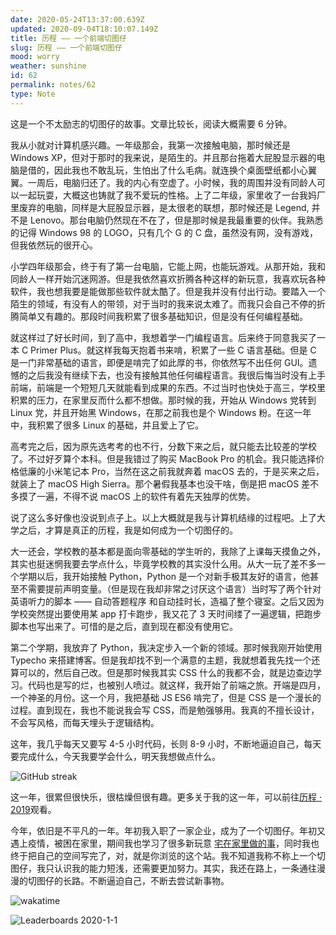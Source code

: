 ```yaml
---
date: 2020-05-24T13:37:00.639Z
updated: 2020-09-04T18:10:07.149Z
title: 历程 —— 一个前端切图仔
slug: 历程 —— 一个前端切图仔
mood: worry
weather: sunshine
id: 62
permalink: notes/62
type: Note
---
```


这是一个不太励志的切图仔的故事。文章比较长，阅读大概需要 6 分钟。

我从小就对计算机感兴趣。一年级那会，我第一次接触电脑，那时候还是 Windows XP，但对于那时的我来说，是陌生的。并且那台拖着大屁股显示器的电脑是借的，因此我也不敢乱玩，生怕出了什么毛病。就连换个桌面壁纸都小心翼翼。一周后，电脑归还了。我的内心有空虚了。小时候，我的周围并没有同龄人可以一起玩耍，大概这也铸就了我不爱玩的性格。上了二年级，家里收了一台我妈厂里废弃的电脑，同样是大屁股显示器，是太很老的联想，那时候还是 Legend, 并不是 Lenovo。那台电脑仍然现在不在了，但是那时候是我最重要的伙伴。我熟悉的记得 Windows 98 的 LOGO，只有几个 G 的 C 盘，虽然没有网，没有游戏，但我依然玩的很开心。

小学四年级那会，终于有了第一台电脑，它能上网，也能玩游戏。从那开始，我和同龄人一样开始沉迷网游。但是我依然喜欢折腾各种这样的新玩意，我喜欢玩各种软件，我也想我要是能做那些软件就太酷了。但是我并没有付出行动。要踏入一个陌生的领域，有没有人的带领，对于当时的我来说太难了。而我只会自己不停的折腾简单又有趣的。那段时间我积累了很多基础知识，但是没有任何编程基础。

就这样过了好长时间，到了高中，我想着学一门编程语言。后来终于同意我买了一本 C Primer Plus。就这样我每天抱着书来啃，积累了一些 C 语言基础。但是 C 是一门非常基础的语言，即便是啃完了如此厚的书，你依然写不出任何 GUI。遗憾的之后我没有继续下去，也没有接触其他任何编程语言。我很后悔当时没有上手前端，前端是一个短短几天就能看到成果的东西。不过当时也快处于高三，学校里积累的压力，在家里反而什么都不想做。那时候的我，开始从 Windows 党转到 Linux 党，并且开始黑 Windows，在那之前我也是个 Windows 粉。在这一年中，我积累了很多 Linux 的基础，并且爱上了它。

高考完之后，因为原先选考考的也不行，分数下来之后，就只能去比较差的学校了。不过好歹算个本科。但是我错过了购买 MacBook Pro 的机会。我只能选择价格低廉的小米笔记本 Pro，当然在这之前我就奔着 macOS 去的，于是买来之后，就装上了 macOS High Sierra。那个暑假我基本也没干啥，倒是把 macOS 差不多摸了一遍，不得不说 macOS 上的软件有着先天独厚的优势。

说了这么多好像也没说到点子上。以上大概就是我与计算机结缘的过程吧。上了大学之后，才算是真正的历程，我是如何成为一个切图仔的。

大一还会，学校教的基本都是面向零基础的学生听的，我除了上课每天摸鱼之外，其实也挺迷惘我要去学点什么，毕竟学校教的其实没什么用。从大一玩了差不多一个学期以后，我开始接触 Python，Python 是一个对新手极其友好的语言，他甚至不需要提前声明变量。（但是现在我却非常之讨厌这个语言）当时写了两个针对英语听力的脚本 —— 自动答题程序 和自动挂时长，造福了整个寝室。之后又因为学校突然提出要使用某 app 打卡跑步，我又花了 3 天时间缕了一遍逻辑，把跑步脚本也写出来了。可惜的是之后，直到现在都没有使用它。

第二个学期，我放弃了 Python，我决定步入一个新的领域。那时候我刚开始使用 Typecho 来搭建博客。但是我却找不到一个满意的主题，我就想着我先找一个还算可以的，然后自己改。但是那时候我其实 CSS 什么的我都不会，就是边查边学习。代码也是写的烂，也被别人喷过。就这样，我开始了前端之旅。开端是四月，一个神圣的月份。这一个月，我把基础 JS ES6 啃完了，但是 CSS 是一个漫长的过程。直到现在，我也不能说我会写 CSS，而是勉强够用。我真的不擅长设计，不会写风格，而每天埋头于逻辑结构。

这年，我几乎每天又要写 4-5 小时代码，长则 8-9 小时，不断地逼迫自己，每天要完成什么，今天我要学会什么，明天我想做点什么。

![GitHub streak](https://cdn.jsdelivr.net/gh/innei/img-bed@master/20200524210301.png)

这一年，很累但很快乐，很枯燥但很有趣。更多关于我的这一年，可以前往[历程 · 2019](https://year.innei.ren/2019/)观看。

今年，依旧是不平凡的一年。年初我入职了一家企业，成为了一个切图仔。年初又遇上疫情，被困在家里，期间我也学习了很多新玩意 [宅在家里做的事](https://innei.ren/notes/57)，同时我也终于把自己的空间写完了，对，就是你浏览的这个站。我不知道我称不称上一个切图仔，我只认识我的能力短浅，还需要更加努力。其实，我还在路上，一条通往漫漫的切图仔的长路。不断逼迫自己，不断去尝试新事物。

![wakatime](https://i.loli.net/2020/05/24/Al348bWG5CVwJ2S.png)

![Leaderboards 2020-1-1](https://cdn.jsdelivr.net/gh/innei/img-bed@master/20200524213426.png)